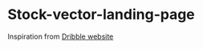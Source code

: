# Stock-vector-landing-page

<p>Inspiration from <a href="https://dribbble.com/shots/17785662-Website-Design-landing-page/attachments/12954394?mode=media" target="_blank">Dribble website </a> </p>

